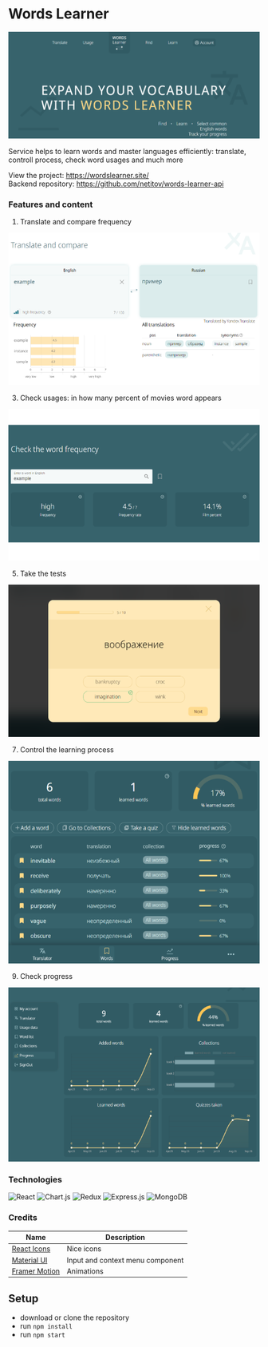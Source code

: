 # Words Learner

![Project image](https://github.com/netitov/words-learner/blob/main/src/images/main-page.png)

Service helps to learn words and master languages efficiently: translate, controll process, check word usages and much more

View the project: <https://wordslearner.site/>  
Backend repository: <https://github.com/netitov/words-learner-api>

### Features and content

1. Translate and compare frequency
   
![translate](https://github.com/netitov/words-learner/blob/main/src/images/translate.png)

3. Check usages: in how many percent of movies word appears

![usage](https://github.com/netitov/words-learner/blob/main/src/images/frequency.png)

5. Take the tests

![quiz](https://github.com/netitov/words-learner/blob/main/src/images/quiz.png)

7. Control the learning process

![wordlist](https://github.com/netitov/words-learner/blob/main/src/images/wordlist.png)

9. Check progress

![progress](https://github.com/netitov/words-learner/blob/main/src/images/progress.png)

### Technologies

![React](https://img.shields.io/badge/react-%2320232a.svg?style=for-the-badge&logo=react&logoColor=%2361DAFB)
![Chart.js](https://img.shields.io/badge/chart.js-F5788D.svg?style=for-the-badge&logo=chart.js&logoColor=white)
![Redux](https://img.shields.io/badge/Redux-593D88?style=for-the-badge&logo=redux&logoColor=white)
![Express.js](https://img.shields.io/badge/express.js-%23404d59.svg?style=for-the-badge&logo=express&logoColor=%2361DAFB)
![MongoDB](https://img.shields.io/badge/MongoDB-%234ea94b.svg?style=for-the-badge&logo=mongodb&logoColor=white)

### Credits

| Name | Description|
| --- | --- |
| [React Icons](https://react-icons.github.io/react-icons) | Nice icons |
| [Material UI](https://mui.com/material-ui/getting-started/) | Input and context menu component |
| [Framer Motion](https://www.framer.com/motion/) | Animations |


## Setup

- download or clone the repository
- run ```npm install```
- run ```npm start```
